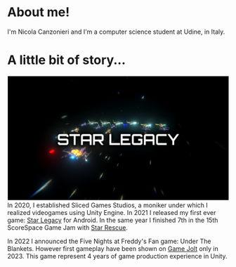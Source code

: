 # About me!
I'm Nicola Canzonieri and I'm a computer science student at Udine, in Italy.

# A little bit of story...
![Star Legacy Banner](/assets/star-legacy.png)
In 2020, I established Sliced Games Studios, a moniker under which I realized videogames using Unity Engine. In 2021 I released my first ever game: [Star Legacy](https://sliced-games-studios.itch.io/star-legacy) for Android. In the same year I finished 7th in the 15th ScoreSpace Game Jam with [Star Rescue](https://sliced-games-studios.itch.io/star-rescue).

In 2022 I announced the Five Nights at Freddy's Fan game: Under The Blankets. However first gameplay have been shown on [Game Jolt](https://gamejolt.com/p/under-the-blankets-first-devlog-game-page-open-rshpkdnk) only in 2023. This game represent 4 years of game production experience in Unity.

<p align = "center"><img src="/assets/under-the-blankets.gif><!p>
